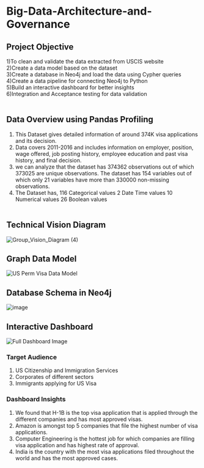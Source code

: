 # Big-Data-Architecture-and-Governance

## Project Objective
1)To clean and validate the data extracted from USCIS website<br>
2)Create a data model based on the dataset<br>
3)Create a database in Neo4j and load the data using Cypher queries<br>
4)Create a data pipeline for connecting Neo4j to Python<br>
5)Build an interactive dashboard for better insights<br>
6)Integration and Acceptance testing for data validation<br><br>

## Data Overview using Pandas Profiling
1) This Dataset gives detailed information of around 374K visa applications and its decision.
2) Data covers 2011-2016 and includes information on employer, position, wage offered, job posting history, employee education and past visa history, and final decision. 
3) we can analyze that the dataset has 374362 observations out of which 373025 are unique observations. The dataset has 154 variables out of which only 21 variables have more than 330000 non-missing observations. 
4) The Dataset has,
116 Categorical values
2 Date Time values
10 Numerical values
26 Boolean values<br><br>


## Technical Vision Diagram
![Group_Vision_Diagram (4)](https://user-images.githubusercontent.com/55213702/116940272-b4205d80-ac3b-11eb-8800-daaa61023cf3.png)<br>

## Graph Data Model
![US Perm Visa Data Model](https://user-images.githubusercontent.com/55213702/116940654-40328500-ac3c-11eb-8495-938c57d766a4.png)<br>

## Database Schema in Neo4j
![image](https://user-images.githubusercontent.com/55213702/116942971-a28d8480-ac40-11eb-8226-6d194d3bf308.png)<br>

## Interactive Dashboard
![Full Dashboard Image](https://user-images.githubusercontent.com/55213702/116943116-e54f5c80-ac40-11eb-8454-8825c8ddffb4.png)<br>

### Target Audience
1) US Citizenship and Immigration Services</br>
2) Corporates of different sectors </br>
3) Immigrants applying for US Visa </br>

### Dashboard Insights
1) We found that H-1B is the top visa application that is applied through the different companies and has most approved visas.
2) Amazon is amongst top 5 companies that file the highest number of visa applications. 
3) Computer Engineering is the hottest job for which companies are filling visa application and has highest rate of approval.
4) India is the country with the most visa applications filed throughout the world and has the most approved cases.


